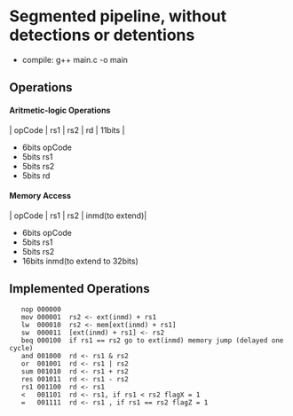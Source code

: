 # Segmented pipeline, without detections or detentions

  - compile: g++ main.c -o main

## Operations

#### Aritmetic-logic Operations
 | opCode | rs1 | rs2 | rd | 11bits |

  - 6bits opCode
  - 5bits rs1
  - 5bits rs2
  - 5bits rd

#### Memory Access
  | opCode | rs1 | rs2 | inmd(to extend)|

  - 6bits opCode
  - 5bits rs1
  - 5bits rs2
  - 16bits inmd(to extend to 32bits)

## Implemented Operations
``` assembly
   nop 000000
   mov 000001  rs2 <- ext(inmd) + rs1
   lw  000010  rs2 <- mem[ext(inmd) + rs1]
   sw  000011  [ext(inmd) + rs1] <- rs2
   beq 000100  if rs1 == rs2 go to ext(inmd) memory jump (delayed one cycle)
   and 001000  rd <- rs1 & rs2
   or  001001  rd <- rs1 | rs2
   sum 001010  rd <- rs1 + rs2
   res 001011  rd <- rs1 - rs2
   rs1 001100  rd <- rs1
   <   001101  rd <- rs1, if rs1 < rs2 flagX = 1
   =   001111  rd <- rs1 , if rs1 == rs2 flagZ = 1
```

